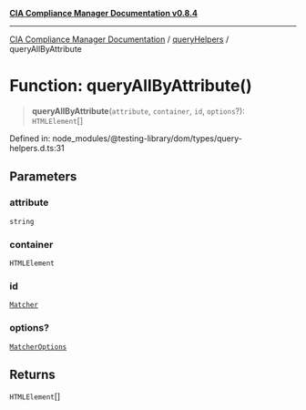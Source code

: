 [**CIA Compliance Manager Documentation v0.8.4**](../../../README.md)

***

[CIA Compliance Manager Documentation](../../../globals.md) / [queryHelpers](../README.md) / queryAllByAttribute

# Function: queryAllByAttribute()

> **queryAllByAttribute**(`attribute`, `container`, `id`, `options`?): `HTMLElement`[]

Defined in: node\_modules/@testing-library/dom/types/query-helpers.d.ts:31

## Parameters

### attribute

`string`

### container

`HTMLElement`

### id

[`Matcher`](../../../type-aliases/Matcher.md)

### options?

[`MatcherOptions`](../../../interfaces/MatcherOptions.md)

## Returns

`HTMLElement`[]

